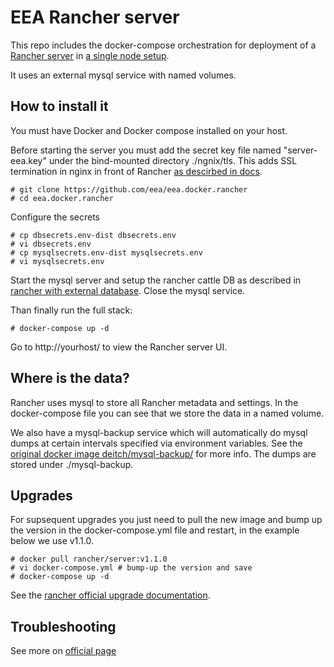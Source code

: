 # EEA Rancher server

This repo includes the docker-compose orchestration for deployment of a [Rancher server](https://github.com/rancher/rancher/) in [a single node setup](http://docs.rancher.com/rancher/installing-rancher/installing-server/).

It uses an external mysql service with named volumes.

## How to install it

You must have Docker and Docker compose installed on your host.

Before starting the server you must add the secret key file named "server-eea.key" under the bind-mounted directory ./ngnix/tls. This adds SSL termination in nginx in front of Rancher [as descirbed in docs](http://docs.rancher.com/rancher/installing-rancher/installing-server/basic-ssl-config/).

```
# git clone https://github.com/eea/eea.docker.rancher
# cd eea.docker.rancher
```

Configure the secrets

```
# cp dbsecrets.env-dist dbsecrets.env
# vi dbsecrets.env
# cp mysqlsecrets.env-dist mysqlsecrets.env
# vi mysqlsecrets.env
```

Start the mysql server and setup the rancher cattle DB as described in [rancher with external database](http://docs.rancher.com/rancher/latest/en/installing-rancher/installing-server/#using-an-external-database). Close the mysql service.

Than finally run the full stack:

```
# docker-compose up -d
```

Go to http://yourhost/ to view the Rancher server UI.

## Where is the data?

Rancher uses mysql to store all Rancher metadata and settings. In the docker-compose file you can see that we store the data in a named volume.

We also have a mysql-backup service which will automatically do mysql dumps at certain intervals specified via environment variables. See the [original docker image deitch/mysql-backup/](https://hub.docker.com/r/deitch/mysql-backup/) for more info. The dumps are stored under ./mysql-backup.

## Upgrades

For supsequent upgrades you just need to pull the new image and bump up the version in the docker-compose.yml file and restart, in the example below we use v1.1.0.

```
# docker pull rancher/server:v1.1.0
# vi docker-compose.yml # bump-up the version and save
# docker-compose up -d
```

See the [rancher official upgrade documentation](http://docs.rancher.com/rancher/upgrading/).

## Troubleshooting

See more on [official page](http://docs.rancher.com/rancher/faqs/troubleshooting/)
